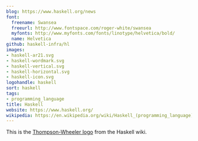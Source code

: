 ```yaml
---
blog: https://www.haskell.org/news
font:
  freename: Swansea
  freeurl: http://www.fontspace.com/roger-white/swansea
  myfonts: http://www.myfonts.com/fonts/linotype/helvetica/bold/
  name: Helvetica
github: haskell-infra/hl
images:
- haskell-ar21.svg
- haskell-wordmark.svg
- haskell-vertical.svg
- haskell-horizontal.svg
- haskell-icon.svg
logohandle: haskell
sort: haskell
tags:
- programming_language
title: Haskell
website: https://www.haskell.org/
wikipedia: https://en.wikipedia.org/wiki/Haskell_(programming_language)
---
```


This is the [Thompson-Wheeler logo](http://www.haskell.org/haskellwiki/Thompson-Wheeler_logo) from the Haskell wiki.
